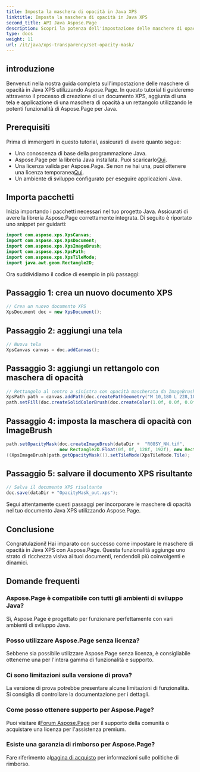 ```yaml
---
title: Imposta la maschera di opacità in Java XPS
linktitle: Imposta la maschera di opacità in Java XPS
second_title: API Java Aspose.Page
description: Scopri la potenza dell'impostazione delle maschere di opacità in Java XPS con Aspose.Page. Segui la nostra guida passo passo per un'esperienza documentale visivamente migliorata.
type: docs
weight: 11
url: /it/java/xps-transparency/set-opacity-mask/
---
```

## introduzione
Benvenuti nella nostra guida completa sull'impostazione delle maschere di opacità in Java XPS utilizzando Aspose.Page. In questo tutorial ti guideremo attraverso il processo di creazione di un documento XPS, aggiunta di una tela e applicazione di una maschera di opacità a un rettangolo utilizzando le potenti funzionalità di Aspose.Page per Java.
## Prerequisiti
Prima di immergerti in questo tutorial, assicurati di avere quanto segue:
- Una conoscenza di base della programmazione Java.
-  Aspose.Page per la libreria Java installata. Puoi scaricarlo[Qui](https://releases.aspose.com/page/java/).
-  Una licenza valida per Aspose.Page. Se non ne hai una, puoi ottenere una licenza temporanea[Qui](https://purchase.aspose.com/temporary-license/).
- Un ambiente di sviluppo configurato per eseguire applicazioni Java.
## Importa pacchetti
Inizia importando i pacchetti necessari nel tuo progetto Java. Assicurati di avere la libreria Aspose.Page correttamente integrata. Di seguito è riportato uno snippet per guidarti:
```java
import com.aspose.xps.XpsCanvas;
import com.aspose.xps.XpsDocument;
import com.aspose.xps.XpsImageBrush;
import com.aspose.xps.XpsPath;
import com.aspose.xps.XpsTileMode;
import java.awt.geom.Rectangle2D;
```
Ora suddividiamo il codice di esempio in più passaggi:
## Passaggio 1: crea un nuovo documento XPS
```java
// Crea un nuovo documento XPS
XpsDocument doc = new XpsDocument();
```
## Passaggio 2: aggiungi una tela
```java
// Nuova tela
XpsCanvas canvas = doc.addCanvas();
```
## Passaggio 3: aggiungi un rettangolo con maschera di opacità
```java
// Rettangolo al centro a sinistra con opacità mascherata da ImageBrush
XpsPath path = canvas.addPath(doc.createPathGeometry("M 10,180 L 228,180 228,285 10,285"));
path.setFill(doc.createSolidColorBrush(doc.createColor(1.0f, 0.0f, 0.0f)));
```
## Passaggio 4: imposta la maschera di opacità con ImageBrush
```java
path.setOpacityMask(doc.createImageBrush(dataDir +  "R08SY_NN.tif", 
                    new Rectangle2D.Float(0f, 0f, 128f, 192f), new Rectangle2D.Float(0f, 0f, 64f, 96f)));
((XpsImageBrush)path.getOpacityMask()).setTileMode(XpsTileMode.Tile);
```
## Passaggio 5: salvare il documento XPS risultante
```java
// Salva il documento XPS risultante
doc.save(dataDir + "OpacityMask_out.xps"); 
```
Segui attentamente questi passaggi per incorporare le maschere di opacità nel tuo documento Java XPS utilizzando Aspose.Page.
## Conclusione
Congratulazioni! Hai imparato con successo come impostare le maschere di opacità in Java XPS con Aspose.Page. Questa funzionalità aggiunge uno strato di ricchezza visiva ai tuoi documenti, rendendoli più coinvolgenti e dinamici.
## Domande frequenti
### Aspose.Page è compatibile con tutti gli ambienti di sviluppo Java?
Sì, Aspose.Page è progettato per funzionare perfettamente con vari ambienti di sviluppo Java.
### Posso utilizzare Aspose.Page senza licenza?
Sebbene sia possibile utilizzare Aspose.Page senza licenza, è consigliabile ottenerne una per l'intera gamma di funzionalità e supporto.
### Ci sono limitazioni sulla versione di prova?
La versione di prova potrebbe presentare alcune limitazioni di funzionalità. Si consiglia di controllare la documentazione per i dettagli.
### Come posso ottenere supporto per Aspose.Page?
 Puoi visitare il[Forum Aspose.Page](https://forum.aspose.com/c/page/39) per il supporto della comunità o acquistare una licenza per l'assistenza premium.
### Esiste una garanzia di rimborso per Aspose.Page?
 Fare riferimento al[pagina di acquisto](https://purchase.aspose.com/buy) per informazioni sulle politiche di rimborso.